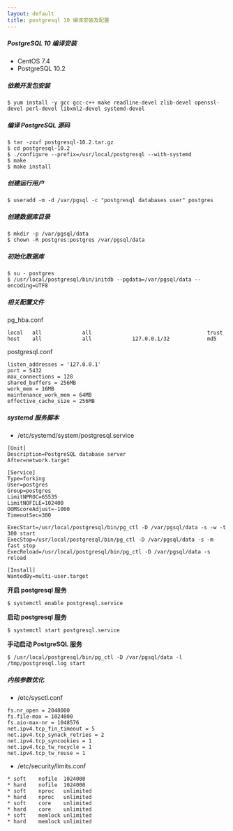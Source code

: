 ```yaml
---
layout: default
title: postgresql 10 编译安装及配置
---
```


##### PostgreSQL 10 编译安装

* CentOS 7.4
* PostgreSQL 10.2

##### 依赖开发包安装

    $ yum install -y gcc gcc-c++ make readline-devel zlib-devel openssl-devel perl-devel libxml2-devel systemd-devel

##### 编译 PostgreSQL 源码

    $ tar -zxvf postgresql-10.2.tar.gz
    $ cd postgresql-10.2
    $ ./configure --prefix=/usr/local/postgresql --with-systemd
    $ make
    $ make install

##### 创建运行用户

    $ useradd -m -d /var/pgsql -c "postgresql databases user" postgres

##### 创建数据库目录

    $ mkdir -p /var/pgsql/data
    $ chown -R postgres:postgres /var/pgsql/data

##### 初始化数据库

    $ su - postgres
    $ /usr/local/postgresql/bin/initdb --pgdata=/var/pgsql/data --encoding=UTF8

##### 相关配置文件

pg_hba.conf

    local   all             all                                     trust
    host    all             all             127.0.0.1/32            md5

postgresql.conf

    listen_addresses = '127.0.0.1'
    port = 5432
    max_connections = 128
    shared_buffers = 256MB
    work_mem = 16MB
    maintenance_work_mem = 64MB
    effective_cache_size = 256MB

##### systemd 服务脚本

- /etc/systemd/system/postgresql.service

```
[Unit]
Description=PostgreSQL database server
After=network.target

[Service]
Type=forking
User=postgres
Group=postgres
LimitNPROC=65535
LimitNOFILE=102400
OOMScoreAdjust=-1000
TimeoutSec=300

ExecStart=/usr/local/postgresql/bin/pg_ctl -D /var/pgsql/data -s -w -t 300 start
ExecStop=/usr/local/postgresql/bin/pg_ctl -D /var/pgsql/data -s -m fast stop
ExecReload=/usr/local/postgresql/bin/pg_ctl -D /var/pgsql/data -s reload

[Install]
WantedBy=multi-user.target
```

**开启 postgresql 服务**

    $ systemctl enable postgresql.service

**启动 postgresql 服务**

    $ systemctl start postgresql.service

**手动启动 PostgreSQL 服务**

    $ /usr/local/postgresql/bin/pg_ctl -D /var/pgsql/data -l /tmp/postgresql.log start

##### 内核参数优化

- /etc/sysctl.conf

```
fs.nr_open = 2048000
fs.file-max = 1024000
fs.aio-max-nr = 1048576
net.ipv4.tcp_fin_timeout = 5
net.ipv4.tcp_synack_retries = 2
net.ipv4.tcp_syncookies = 1
net.ipv4.tcp_tw_recycle = 1
net.ipv4.tcp_tw_reuse = 1
```

- /etc/security/limits.conf

```
* soft    nofile  1024000
* hard    nofile  1024000
* soft    nproc   unlimited
* hard    nproc   unlimited
* soft    core    unlimited
* hard    core    unlimited
* soft    memlock unlimited
* hard    memlock unlimited
```

